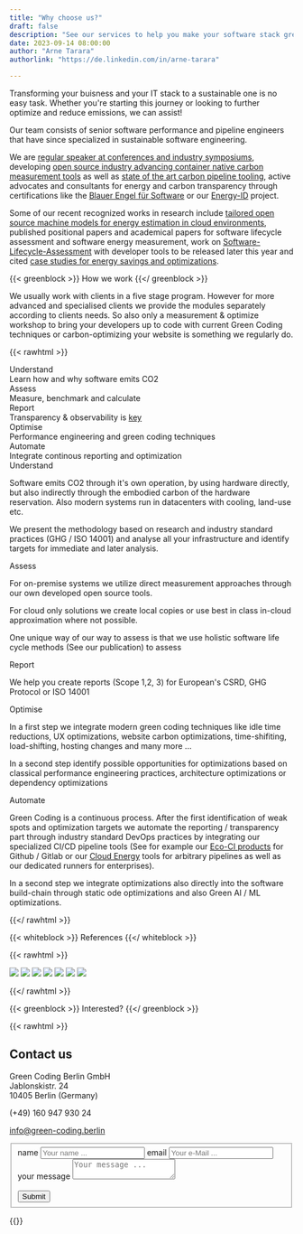 ```yaml
---
title: "Why choose us?"
draft: false
description: "See our services to help you make your software stack greener"
date: 2023-09-14 08:00:00
author: "Arne Tarara"
authorlink: "https://de.linkedin.com/in/arne-tarara"

---
```


Transforming your buisness and your IT stack to a sustainable one is no easy task. Whether you're starting this journey or looking to further optimize and reduce emissions, we can assist!

Our team consists of senior software performance and pipeline engineers that have since specialized in sustainable software engineering.

We are [regular speaker at conferences and industry symposiums](/#nav-meetups), developing 
[open source industry advancing container native carbon measurement tools](/projects/green-metrics-tool) as well as 
[state of the art carbon pipeline tooling](/projects/eco-ci), active advocates and consultants for energy and carbon transparency 
through certifications like the [Blauer Engel für Software](https://www.blauer-engel.de/de/produktwelt/ressourcen-und-energieeffiziente-softwareprodukte) or our [Energy-ID](/projects/energy-id) project.

Some of our recent recognized works in research include 
[tailored open source machine models for energy estimation in cloud environments](/projects/cloud-energy), published positional 
papers and academical papers for software lifecycle assessment and software energy measurement, work on 
[Software-Lifecycle-Assessment](https://publication2023.bits-und-baeume.org/#book/38) with developer tools to be released later this year and cited 
[case studies for energy savings and optimizations](/case-studies).




{{< greenblock >}}
How we work
{{</ greenblock >}}

We usually work with clients in a five stage program. However for more advanced and specialised clients we provide the modules separately according to clients needs.
So also only a measurement & optimize workshop to bring your developers up to code with current Green Coding techniques or carbon-optimizing your website is something we regularly do. 


{{< rawhtml >}}
<div class="ui five stackable steps">
  <div class="step">
    <i class="graduation icon"></i>
    <div class="content">
      <div class="title">Understand</div>
       <div class="description">Learn how and why software emits CO2</div>
    </div>
  </div>
  <div class="step">
    <i class="calculator icon"></i>
    <div class="content">
      <div class="title">Assess</div>
       <div class="description">Measure, benchmark and calculate</div>
    </div>
  </div>
  <div class="step">
    <i class="edit icon"></i>
    <div class="content">
      <div class="title">Report</div>
       <div class="description">Transparency & observability is <u>key</u></div>
    </div>
  </div>
  <div class="step">
    <i class="tachometer alternate icon"></i>
    <div class="content">
      <div class="title">Optimise</div>
      <div class="description">Performance engineering and green coding techniques</div>
    </div>
  </div>
  <div class="step">
    <i class="robot icon"></i>
    <div class="content">
      <div class="title">Automate</div>
      <div class="description">Integrate continous reporting and optimization </div>
    </div>
  </div>
</div>


<div class="ui icon message">
  <i class="graduation icon"></i>
  <div class="content">
    <div class="header">
      Understand
    </div>
    <p>Software emits CO2 through it's own operation, by using hardware directly, but also indirectly through the embodied carbon of the hardware reservation. Also modern systems run in datacenters with cooling, land-use etc. </p>
    <p>We present the methodology based on research and industry standard practices (GHG / ISO 14001) and analyse all your infrastructure and identify targets for immediate and later analysis.</p>
  </div>
</div>

<div class="ui icon message">
  <i class="calculator icon"></i>
  <div class="content">
    <div class="header">
      Assess
    </div>
    <p>For on-premise systems we utilize direct measurement approaches through our own developed open source tools.</p>
    <p>For cloud only solutions we create local copies or use best in class in-cloud approximation where not possible.</p>
    <p>One unique way of our way to assess is that we use holistic software life cycle methods (See our publication) to assess</p>
  </div>
</div>

<div class="ui icon message">
  <i class="edit icon"></i>
  <div class="content">
    <div class="header">Report
    </div>
    <p>We help you create reports (Scope 1,2, 3) for European's CSRD, GHG Protocol or ISO 14001</p>
  </div>
</div>

<div class="ui icon message">
  <i class="tachometer alternate icon"></i>
  <div class="content">
    <div class="header">Optimise
    </div>
    <p>In a first step we integrate modern green coding techniques like idle time reductions, UX optimizations, website carbon optimizations, time-shifiting, load-shifting, hosting changes and many more ...</p>
    <p>In a second step identify possible opportunities for optimizations based on classical performance engineering practices, architecture optimizations or dependency optimizations</p>
  </div>
</div>

<div class="ui icon message">
  <i class="robot icon"></i>
  <div class="content">
    <div class="header">Automate
    </div>
    <p>Green Coding is a continuous process. After the first identification of weak spots and optimization targets we automate the reporting / transparency part through industry standard DevOps practices by integrating our specialized CI/CD pipeline tools (See for example our <a href="/projects/eco-ci/">Eco-CI products</a> for Github / Gitlab or our <a href="/projects/cloud-energy/">Cloud Energy</a> tools for arbitrary pipelines as well as our dedicated runners for enterprises).</p>
    <p>In a second step we integrate optimizations also directly into the software build-chain through static ode optimizations and also Green AI / ML optimizations.</p>
  </div>
</div>

{{</ rawhtml >}}

{{< whiteblock >}}
References
{{</ whiteblock >}}

{{< rawhtml >}}
<div class="data-content-three">
    <img src="/img/references/axel-springer-logo.webp">
    <img src="/img/references/wbs-coding-school-logo.webp">
    <a href="https://sdialliance.org"><img src="/img/references/sdia-logo.webp"></a>
    <img src="/img/references/bits-und-baeume-logo.webp">
    <img src="/img/references/ironhack.webp">
    <a href="https://fosdem.org/2023/schedule/track/energy/"><img src="/img/references/fosdem-2023.webp"></a>
    <a href="https://www.arbeitsagentur.de/vor-ort/it-systemhaus/vorstellung"><img src="/img/references/ba-it-systemhaus.webp"></a>
</div>

{{</ rawhtml >}}


{{< greenblock >}}
Interested?
{{</ greenblock >}}

{{< rawhtml >}}

<div id="services-contact-us">
    <div id="contactinfo">
        <h2 class="titlecontact">Contact us</h2>
        <p>Green Coding Berlin GmbH<br>
            Jablonskistr. 24<br>
        10405 Berlin (Germany)</p>
        <p>(+49) 160 947 930 24</p>
        <p><a href="mailto:info@green-coding.berlin">info@green-coding.berlin</a></p>
        <div class="media">
            <a href="https://www.linkedin.com/company/green-coding-berlin">
                <div class="t-linkedin"></div>
            </a>
            <a href="mailto:info@green-coding.berlin"><div class="t-mail"></div></a>
        </div>
    </div>
    <form id="formulario" action="https://submit-form.com/M3XrdBO9" method="post" data-static-form-name="contact">    
        <fieldset>
            <div class="first">                    
                <label class="data-form" for="nameform">name</label>                
                <input type="text" name="name" id="nameform" value="" placeholder="Your name ...">
                <label class="data-form" for="emailform">email</label>                
                <input type="text" name="email" id="emailform" value="" placeholder="Your e-Mail ...">
            </div>            
            <div>
                <label class="data-form" for="messageform">your message</label>
                <textarea name="message" id="messageform" placeholder="Your message ..."></textarea>
            </div>
            <div>
                <label class="data-form" for="messagesubmit">&nbsp;</label>
                <div id="messagesubmit-container" class="btn-one">
                    <input id="messagesubmit" type="submit" name="submit" value="Submit">
                </div>    
            </div>
        </fieldset>
    </form>
</div>
{{</ rawhtml >}}


